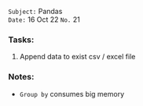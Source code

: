 `Subject:` Pandas
<br />`Date:` 16 Oct 22 `No.` 21

### Tasks:
1. Append data to exist csv / excel file

### Notes:
* `Group by` consumes big memory